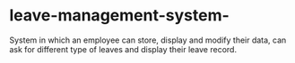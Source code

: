 # leave-management-system-
System in which an employee can store, display and modify their data, can ask for different type of leaves and display their leave record. 
